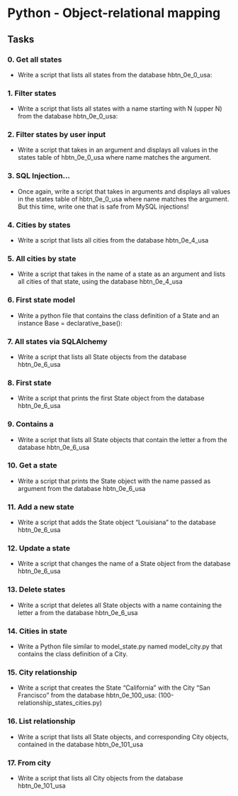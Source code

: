 # Python - Object-relational mapping

## Tasks

### 0. Get all states
- Write a script that lists all states from the database hbtn_0e_0_usa:

### 1. Filter states
- Write a script that lists all states with a name starting with N (upper N) from the database hbtn_0e_0_usa:

### 2. Filter states by user input
- Write a script that takes in an argument and displays all values in the states table of hbtn_0e_0_usa where name matches the argument.

### 3. SQL Injection...
- Once again, write a script that takes in arguments and displays all values in the states table of hbtn_0e_0_usa where name matches the argument. But this time, write one that is safe from MySQL injections!

### 4. Cities by states
- Write a script that lists all cities from the database hbtn_0e_4_usa

### 5. All cities by state
- Write a script that takes in the name of a state as an argument and lists all cities of that state, using the database hbtn_0e_4_usa

### 6. First state model
- Write a python file that contains the class definition of a State and an instance Base = declarative_base():

### 7. All states via SQLAlchemy
- Write a script that lists all State objects from the database hbtn_0e_6_usa

### 8. First state
- Write a script that prints the first State object from the database hbtn_0e_6_usa

### 9. Contains a
- Write a script that lists all State objects that contain the letter a from the database hbtn_0e_6_usa

### 10. Get a state
- Write a script that prints the State object with the name passed as argument from the database hbtn_0e_6_usa

### 11. Add a new state
- Write a script that adds the State object “Louisiana” to the database hbtn_0e_6_usa

### 12. Update a state
- Write a script that changes the name of a State object from the database hbtn_0e_6_usa

### 13. Delete states
- Write a script that deletes all State objects with a name containing the letter a from the database hbtn_0e_6_usa

### 14. Cities in state
- Write a Python file similar to model_state.py named model_city.py that contains the class definition of a City.

### 15. City relationship
- Write a script that creates the State “California” with the City “San Francisco” from the database hbtn_0e_100_usa: (100-relationship_states_cities.py)

### 16. List relationship
- Write a script that lists all State objects, and corresponding City objects, contained in the database hbtn_0e_101_usa

### 17. From city
- Write a script that lists all City objects from the database hbtn_0e_101_usa
